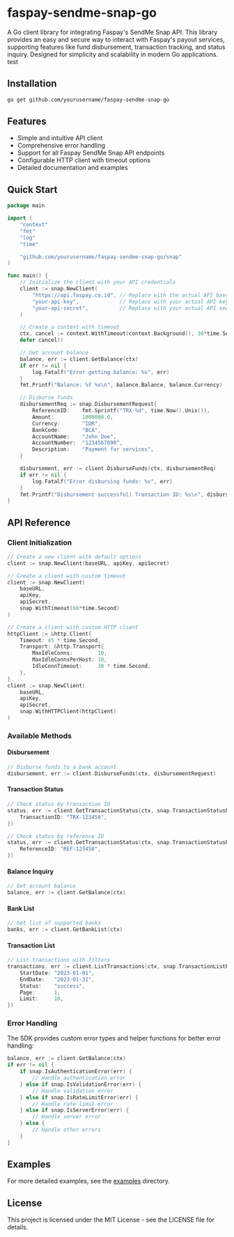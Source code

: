 # faspay-sendme-snap-go

A Go client library for integrating Faspay's SendMe Snap API. This library provides an easy and secure way to interact with Faspay's payout services, supporting features like fund disbursement, transaction tracking, and status inquiry. Designed for simplicity and scalability in modern Go applications.
test
## Installation

```bash
go get github.com/yourusername/faspay-sendme-snap-go
```

## Features

- Simple and intuitive API client
- Comprehensive error handling
- Support for all Faspay SendMe Snap API endpoints
- Configurable HTTP client with timeout options
- Detailed documentation and examples

## Quick Start

```go
package main

import (
	"context"
	"fmt"
	"log"
	"time"

	"github.com/yourusername/faspay-sendme-snap-go/snap"
)

func main() {
	// Initialize the client with your API credentials
	client := snap.NewClient(
		"https://api.faspay.co.id", // Replace with the actual API base URL
		"your-api-key",             // Replace with your actual API key
		"your-api-secret",          // Replace with your actual API secret
	)

	// Create a context with timeout
	ctx, cancel := context.WithTimeout(context.Background(), 30*time.Second)
	defer cancel()

	// Get account balance
	balance, err := client.GetBalance(ctx)
	if err != nil {
		log.Fatalf("Error getting balance: %v", err)
	}
	fmt.Printf("Balance: %f %s\n", balance.Balance, balance.Currency)

	// Disburse funds
	disbursementReq := snap.DisbursementRequest{
		ReferenceID:    fmt.Sprintf("TRX-%d", time.Now().Unix()),
		Amount:         1000000.0,
		Currency:       "IDR",
		BankCode:       "BCA",
		AccountName:    "John Doe",
		AccountNumber:  "1234567890",
		Description:    "Payment for services",
	}

	disbursement, err := client.DisburseFunds(ctx, disbursementReq)
	if err != nil {
		log.Fatalf("Error disbursing funds: %v", err)
	}
	fmt.Printf("Disbursement successful! Transaction ID: %s\n", disbursement.TransactionID)
}
```

## API Reference

### Client Initialization

```go
// Create a new client with default options
client := snap.NewClient(baseURL, apiKey, apiSecret)

// Create a client with custom timeout
client := snap.NewClient(
    baseURL, 
    apiKey, 
    apiSecret, 
    snap.WithTimeout(60*time.Second)
)

// Create a client with custom HTTP client
httpClient := &http.Client{
    Timeout: 45 * time.Second,
    Transport: &http.Transport{
        MaxIdleConns:        10,
        MaxIdleConnsPerHost: 10,
        IdleConnTimeout:     30 * time.Second,
    },
}
client := snap.NewClient(
    baseURL, 
    apiKey, 
    apiSecret, 
    snap.WithHTTPClient(httpClient)
)
```

### Available Methods

#### Disbursement

```go
// Disburse funds to a bank account
disbursement, err := client.DisburseFunds(ctx, disbursementRequest)
```

#### Transaction Status

```go
// Check status by transaction ID
status, err := client.GetTransactionStatus(ctx, snap.TransactionStatusRequest{
    TransactionID: "TRX-123456",
})

// Check status by reference ID
status, err := client.GetTransactionStatus(ctx, snap.TransactionStatusRequest{
    ReferenceID: "REF-123456",
})
```

#### Balance Inquiry

```go
// Get account balance
balance, err := client.GetBalance(ctx)
```

#### Bank List

```go
// Get list of supported banks
banks, err := client.GetBankList(ctx)
```

#### Transaction List

```go
// List transactions with filters
transactions, err := client.ListTransactions(ctx, snap.TransactionListRequest{
    StartDate: "2023-01-01",
    EndDate:   "2023-01-31",
    Status:    "success",
    Page:      1,
    Limit:     10,
})
```

### Error Handling

The SDK provides custom error types and helper functions for better error handling:

```go
balance, err := client.GetBalance(ctx)
if err != nil {
    if snap.IsAuthenticationError(err) {
        // Handle authentication error
    } else if snap.IsValidationError(err) {
        // Handle validation error
    } else if snap.IsRateLimitError(err) {
        // Handle rate limit error
    } else if snap.IsServerError(err) {
        // Handle server error
    } else {
        // Handle other errors
    }
}
```

## Examples

For more detailed examples, see the [examples](./examples) directory.

## License

This project is licensed under the MIT License - see the LICENSE file for details.
